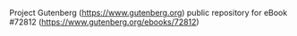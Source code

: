 Project Gutenberg (https://www.gutenberg.org) public repository
for eBook #72812 (https://www.gutenberg.org/ebooks/72812)
